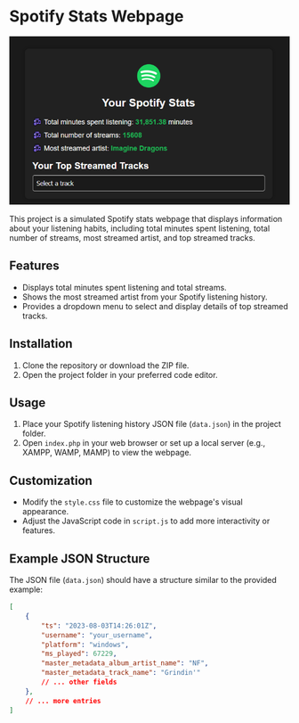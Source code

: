 # Spotify Stats Webpage

![Project Preview](image.png) <!-- Add a preview image of your project here -->

This project is a simulated Spotify stats webpage that displays information about your listening habits, including total minutes spent listening, total number of streams, most streamed artist, and top streamed tracks.

## Features

- Displays total minutes spent listening and total streams.
- Shows the most streamed artist from your Spotify listening history.
- Provides a dropdown menu to select and display details of top streamed tracks.

## Installation

1. Clone the repository or download the ZIP file.
2. Open the project folder in your preferred code editor.

## Usage

1. Place your Spotify listening history JSON file (`data.json`) in the project folder.
2. Open `index.php` in your web browser or set up a local server (e.g., XAMPP, WAMP, MAMP) to view the webpage.

## Customization

- Modify the `style.css` file to customize the webpage's visual appearance.
- Adjust the JavaScript code in `script.js` to add more interactivity or features.

## Example JSON Structure

The JSON file (`data.json`) should have a structure similar to the provided example:

```json
[
    {
        "ts": "2023-08-03T14:26:01Z",
        "username": "your_username",
        "platform": "windows",
        "ms_played": 67229,
        "master_metadata_album_artist_name": "NF",
        "master_metadata_track_name": "Grindin'"
        // ... other fields
    },
    // ... more entries
]

